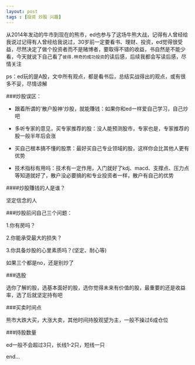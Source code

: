 ```yaml
---
layout: post
tags : [投资 炒股 兴趣] 
---
```


从2014年发动的牛市到现在的熊市，ed也参与了这场牛熊大战，记得有人曾经给我说过记得有人曾经给我说过，30岁前一定要看书、理财、投资，ed觉得很受益，尽然决定了做个投资者而不是赌博者，要取得不错的收益，书自然是不能少看，今天就说下自己看了`彼得.林奇的成功投资`的读后感，后续我都会写读后感，尽情关注

ps：ed玩的是A股，文中所有观点，都是看书后，总结实战得出的观点，或有很多不妥，尽情谅解

###炒股误区：

- 跟着所谓的'散户股神'炒股，就能賺钱：如果你和ed一样爱自己学习，自己炒吧

- 多听专家的意见，买专家推荐的股：没人能预测股市，专家也是，专家推荐的股一般半年后会涨

- 买自己根本搞不懂的股票：最好买自己专业领域的股，这样你会比其他人更有优势

- 技术指标有用吗：技术有一定作用，入门就好了kdj、macd、支撑点、压力点等知道就好了，散户没必要搞的和专业投资者一样，散户有自己的优势

####炒股賺钱的人是谁？

坚定信念的人

###炒股前问自己三个问题：

1.你有房吗？

2.你能承受最大的损失？

3.你具备炒股的心里素质吗？(坚定、耐心等)

如果三个都是no，还是别炒了

###选股

选你了解的股，选基本面好的股，选你觉得未来有价值的股，最重要的还是收益率，选了后就坚定持有吧

###买卖时间点

熊市大跌大买，大涨大卖，其他时间持股观望为主，一般不操过6成仓位

###持股数量

ed一般不会超过3只，长线1-2只，短线一只

end...
